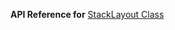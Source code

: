 **API Reference for** [StackLayout Class](http://docs.nativescript.org/api-reference/modules/_ui_layouts_stack_layout_.html)